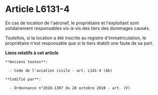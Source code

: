 # Article L6131-4

En cas de location de l'aéronef, le propriétaire et l'exploitant sont solidairement responsables vis-à-vis des tiers des
dommages causés.

Toutefois, si la location a été inscrite au registre d'immatriculation, le propriétaire n'est responsable que si le tiers
établit une faute de sa part.

**Liens relatifs à cet article**

	**Anciens textes**:

	  - Code de l'aviation civile - art. L141-4 (Ab)

	**Codifié par**:

	  - Ordonnance n°2010-1307 du 28 octobre 2010 - art. (V)
